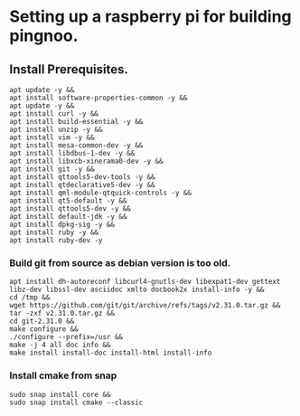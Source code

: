 # Setting up a raspberry pi for building pingnoo.

## Install Prerequisites.
```
apt update -y &&
apt install software-properties-common -y &&
apt update -y &&
apt install curl -y &&
apt install build-essential -y &&
apt install unzip -y &&
apt install vim -y &&
apt install mesa-common-dev -y &&
apt install libdbus-1-dev -y &&
apt install libxcb-xinerama0-dev -y &&
apt install git -y &&
apt install qttools5-dev-tools -y &&
apt install qtdeclarative5-dev -y &&
apt install qml-module-qtquick-controls -y &&
apt install qt5-default -y &&
apt install qttools5-dev -y &&
apt install default-jdk -y &&
apt install dpkg-sig -y &&
apt install ruby -y &&
apt install ruby-dev -y
```

### Build git from source as debian version is too old.
```
apt install dh-autoreconf libcurl4-gnutls-dev libexpat1-dev gettext libz-dev libssl-dev asciidoc xmlto docbook2x install-info -y &&
cd /tmp &&
wget https://github.com/git/git/archive/refs/tags/v2.31.0.tar.gz &&
tar -zxf v2.31.0.tar.gz &&
cd git-2.31.0 &&
make configure &&
./configure --prefix=/usr &&
make -j 4 all doc info &&
make install install-doc install-html install-info
```

### Install cmake from snap

```
sudo snap install core &&
sudo snap install cmake --classic
```
